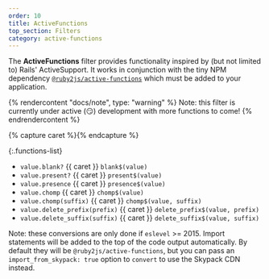 ```yaml
---
order: 10
title: ActiveFunctions
top_section: Filters
category: active-functions
---
```


The **ActiveFunctions** filter provides functionality inspired by (but not limited to) Rails' ActiveSupport. It works in conjunction with the tiny NPM dependency [`@ruby2js/active-functions`](https://github.com/ruby2js/ruby2js/tree/master/packages/active-functions) which must be added to your application.

{% rendercontent "docs/note", type: "warning" %}
Note: this filter is currently under active (😏) development with more functions to come!
{% endrendercontent %}

{% capture caret %}<sl-icon name="caret-right-fill"></sl-icon>{% endcapture %}

{:.functions-list}
* `value.blank?` {{ caret }} `blank$(value)`
* `value.present?` {{ caret }} `present$(value)`
* `value.presence` {{ caret }} `presence$(value)`
* `value.chomp` {{ caret }} `chomp$(value)`
* `value.chomp(suffix)` {{ caret }} `chomp$(value, suffix)`
* `value.delete_prefix(prefix)` {{ caret }} `delete_prefix$(value, prefix)`
* `value.delete_suffix(suffix)` {{ caret }} `delete_suffix$(value, suffix)`

Note: these conversions are only done if `eslevel` >= 2015. Import statements
will be added to the top of the code output automatically. By default they
will be `@ruby2js/active-functions`, but you can pass an `import_from_skypack: true` option to `convert` to use the Skypack CDN instead.

